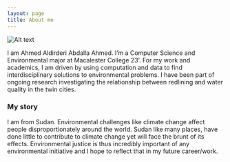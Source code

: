 ```yaml
---
layout: page
title: About me
---
```


![Alt text](assets/img/ahmed-4.jpg)

I am Ahmed Aldirderi Abdalla Ahmed. I’m a Computer Science and Environmental major at Macalester College 23’. For my work and academics, I am driven by using computation and data to find interdisciplinary solutions to environmental problems. I have been part of ongoing research investigating the relationship between redlining and water quality in the twin cities. 

### My story

I am from Sudan. Environmental challenges like climate change affect people disproportionately around the world. Sudan like many places, have done little to contribute to climate change yet will face the brunt of its effects. Environmental justice is thus incredibly important of any environmental initiative and I hope to reflect that in my future career/work. 

